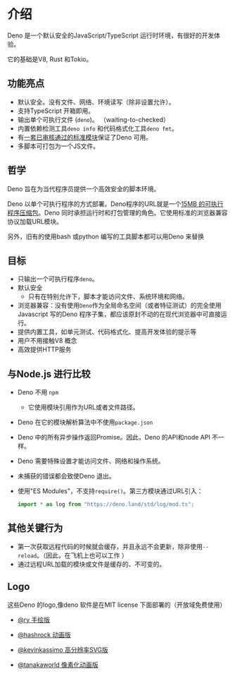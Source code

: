 # 介绍

Deno 是一个默认安全的JavaScript/TypeScript 运行时环境，有很好的开发体验。

它的基础是V8, Rust 和Tokio。

## 功能亮点

- 默认安全。没有文件、网络、环境读写（除非设置允许）。
- 支持TypeScript 开箱即用。
- 输出单个可执行文件 (`deno`)。 （waiting-to-checked）
- 内置依赖检测工具`deno info` 和代码格式化工具`deno fmt`。
- 有[一套已审核通过的标准模块](https://github.com/denoland/deno/tree/master/std)保证了Deno 可用。
- 多脚本可打包为一个JS文件。

## 哲学

Deno 旨在为当代程序员提供一个高效安全的脚本环境。

Deno 以单个可执行程序的方式部署。Deno程序的URL就是一个[15MB 的可执行程序压缩包](https://github.com/denoland/deno/releases)。Deno 同时承担运行时和打包管理的角色。它使用标准的浏览器兼容协议加载URL模块。

另外，旧有的使用bash 或python 编写的工具脚本都可以用Deno 来替换

## 目标

- 只输出一个可执行程序`deno`。
- 默认安全
  - 只有在特别允许下，脚本才能访问文件、系统环境和网络。
- 浏览器兼容：没有使用`Deno`作为全局命名空间（或者特征测试）的完全使用Javascript 写的Deno 程序子集，都应该原封不动的在现代浏览器中可直接运行。
- 提供内置工具，如单元测试、代码格式化、提高开发体验的提示等
- 用户不用接触V8 概念
- 高效提供HTTP服务

## 与Node.js 进行比较

- Deno 不用 `npm`
  
  - 它使用模块引用作为URL或者文件路径。
-  Deno 在它的模块解析算法中不使用`package.json` 
- Deno 中的所有异步操作返回Promise。因此，Deno 的API和node API 不一样。
- Deno 需要特殊设置才能访问文件、网络和操作系统。
- 未捕获的错误都会致使Deno 退出。
- 使用"ES Modules"，不支持`require()`。第三方模块通过URL引入：

  ```javascript
  import * as log from "https://deno.land/std/log/mod.ts";
  ```

## 其他关键行为

- 第一次获取远程代码的时候就会缓存，并且永远不会更新，除非使用`--reload`。（因此，在飞机上也可以工作 ）
- 通过远程URL加载的模块或文件是缓存的、不可变的。

## Logo

这些Deno 的logo,像deno 软件是在MIT license 下面部署的（开放域免费使用）

- [@ry 手绘版](https://deno.land/images/deno_logo.png)

- [@hashrock 动画版](https://github.com/denolib/animated-deno-logo/)

- [@kevinkassimo 高分辨率SVG版](https://github.com/denolib/high-res-deno-logo)

- [@tanakaworld 像素化动画版](https://deno.land/images/deno_logo_4.gif)